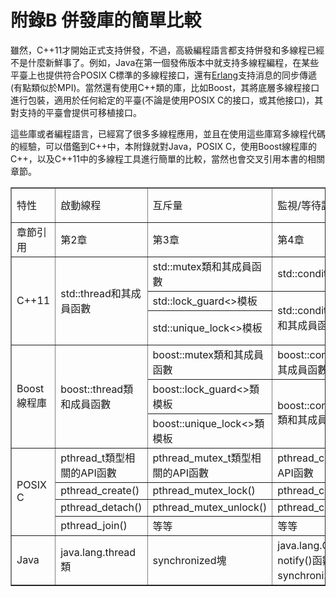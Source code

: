 # 附錄B 併發庫的簡單比較

雖然，C++11才開始正式支持併發，不過，高級編程語言都支持併發和多線程已經不是什麼新鮮事了。例如，Java在第一個發佈版本中就支持多線程編程，在某些平臺上也提供符合POSIX C標準的多線程接口，還有[Erlang](http://www.erlang.org/)支持消息的同步傳遞(有點類似於MPI)。當然還有使用C++類的庫，比如Boost，其將底層多線程接口進行包裝，適用於任何給定的平臺(不論是使用POSIX C的接口，或其他接口)，其對支持的平臺會提供可移植接口。

這些庫或者編程語言，已經寫了很多多線程應用，並且在使用這些庫寫多線程代碼的經驗，可以借鑑到C++中，本附錄就對Java，POSIX C，使用Boost線程庫的C++，以及C++11中的多線程工具進行簡單的比較，當然也會交叉引用本書的相關章節。

<table border=1>
  <td> 特性 </td>
  <td> 啟動線程 </td>
  <td> 互斥量 </td>
  <td> 監視/等待謂詞 </td>
  <td> 原子操作和併發感知內存模型 </td>
  <td> 線程安全容器 </td>
  <td> Futures(期望) </td>
  <td> 線程池 </td>
  <td> 線程中斷 </td>
<tr>
  <td>章節引用</td>
  <td>第2章</td>
  <td>第3章</td>
  <td>第4章</td>
  <td>第5章</td>
  <td>第6章和第7章</td>
  <td>第4章</td>
  <td>第9章</td>
  <td>第9章</td>
</tr>
<tr>
  <td rowspan=3> C++11 </td>
  <td rowspan=3> std::thread和其成員函數 </td>
  <td> std::mutex類和其成員函數 </td>
  <td> std::condition_variable </td>
  <td> std::atomic_xxx類型 </td>
  <td rowspan=3> N/A </td>
  <td> std::future<> </td>
  <td rowspan=3> N/A </td>
  <td rowspan=3> N/A </td>
</tr>
<tr>
  <td> std::lock_guard<>模板 </td>
  <td rowspan=2> std::condition_variable_any類和其成員函數 </td>
  <td> std::atomic<>類模板 </td>
  <td> std::shared_future<> </td>
</tr>
<tr>
  <td> std::unique_lock<>模板 </td>
  <td> std::atomic_thread_fence()函數 </td>
  <td> std::atomic_future<>類模板 </td>
</tr>
<tr>
  <td rowspan=3> Boost線程庫 </td>
  <td rowspan=3> boost::thread類和成員函數 </td>
  <td> boost::mutex類和其成員函數 </td>
  <td> boost::condition_variable類和其成員函數 </td>
  <td rowspan=3> N/A </td>
  <td rowspan=3> N/A </td>
  <td> boost::unique_future<>類模板</td>
  <td rowspan=3> N/A </td>
  <td rowspan=3> boost::thread類的interrupt()成員函數</td>
</tr>
<tr>
  <td> boost::lock_guard<>類模板 </td>
  <td rowspan=2> boost::condition_variable_any類和其成員函數 </td>
  <td rowspan=2> boost::shared_future<>類模板</td>
</tr>
<tr>
  <td> boost::unique_lock<>類模板 </td>
</tr>
<tr>
  <td rowspan=4> POSIX C </td>
  <td> pthread_t類型相關的API函數 </td>
  <td> pthread_mutex_t類型相關的API函數</td>
  <td> pthread_cond_t類型相關的API函數</td>
  <td rowspan=4> N/A </td>
  <td rowspan=4> N/A </td>
  <td rowspan=4> N/A </td>
  <td rowspan=4> N/A </td>
  <td rowspan=4> pthread_cancel() </td>
</tr>
<tr>
  <td> pthread_create() </td>
  <td> pthread_mutex_lock() </td>
  <td> pthread_cond_wait() </td>
</tr>
<tr>
  <td> pthread_detach() </td>
  <td> pthread_mutex_unlock() </td>
  <td> pthread_cond_timed_wait() </td>
</tr>
<tr>
  <td> pthread_join() </td>
  <td> 等等 </td>
  <td> 等等 </td>
</tr>
<tr>
  <td> Java </td>
  <td> java.lang.thread類 </td>
  <td> synchronized塊 </td>
  <td> java.lang.Object類的wait()和notify()函數，用在內部synchronized塊中 </td>
  <td> java.util.concurrent.atomic包中的volatile類型變量 </td>
  <td> java.util.concurrent包中的容器 </td>
  <td> 與java.util.concurrent.future接口相關的類 </td>
  <td> java.util.concurrent.ThreadPoolExecutor類 </td>
  <td> java.lang.Thread類的interrupt()函數 </td>
</tr>
</table>